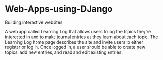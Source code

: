 # Web-Apps-using-DJango
Building interactive websites


A web app called Learning Log that allows users to log the topics they’re interested in and to make journal entries
as they learn about each topic. The Learning Log home page describes the site and invite users to either register or log
in. Once logged in, a user should be able to create new topics, add new entries, and read and edit existing entries.


